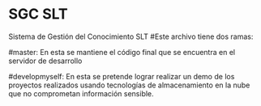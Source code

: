 # SGC SLT
Sistema de Gestión del Conocimiento SLT 
#Este archivo tiene dos ramas:

#master: En esta se mantiene el código final que se encuentra en el servidor de desarrollo

#developmyself: En esta se pretende lograr realizar un demo de los proyectos realizados usando tecnologías de almacenamiento en la nube que no comprometan información sensible.

